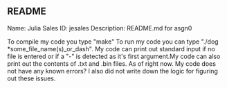 ## README

Name: Julia Sales
ID: jesales
Description: README.md for asgn0

To compile my code you type "make"
To run my code you can type "./dog *some_file_name(s)_or_dash".
My code can print out standard input if no file is entered or
if a "-" is detected as it's first argument.My code can also 
print out the contents of .txt and .bin files.
As of right now. My code does not have any known errors?
I also did not write down the logic for figuring out these issues.
